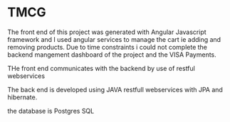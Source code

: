 # TMCG

The front end of this project was generated with Angular Javascript framework and I used angular services to manage the cart ie adding and removing products.
 Due to time constraints i could not complete the backend mangement dashboard of the project and the VISA Payments.

THe front end communicates with the backend by use of restful webservices 

The back end is developed using JAVA restfull webservices with JPA and hibernate.

the database is Postgres SQL 
